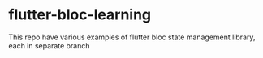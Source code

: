 # flutter-bloc-learning
This repo have various examples of flutter bloc state management library, each in separate branch
